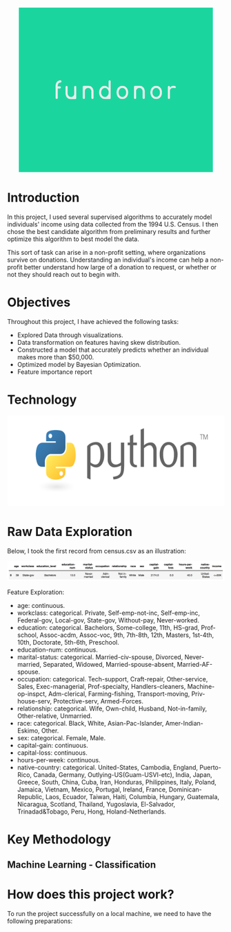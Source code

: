 
<p align="middle">
  <img width="450" height="380" src="https://github.com/tsenhungwu/Data-Science-Project/blob/master/Finding%20Donors/Images/fundonor.png" />
  
# Introduction
In this project, I used several supervised algorithms to accurately model individuals' income using data collected from the 1994 U.S. Census. I then chose the best candidate algorithm from preliminary results and further optimize this algorithm to best model the data. 

This sort of task can arise in a non-profit setting, where organizations survive on donations. Understanding an individual's income can help a non-profit better understand how large of a donation to request, or whether or not they should reach out to begin with.


# Objectives
Throughout this project, I have achieved the following tasks:

- Explored Data through visualizations.
- Data transformation on features having skew distribution.
- Constructed a model that accurately predicts whether an individual makes more than $50,000.
- Optimized model by Bayesian Optimization.
- Feature importance report


# Technology
<p align="middle">
  <img height="210" width="510" src="https://github.com/tsenhungwu/Data-Engineer-Project/blob/master/Isongs/Images/Python.png" />
</p>


# Raw Data Exploration

Below, I took the first record from census.csv as an illustration:

<img src="https://github.com/tsenhungwu/Data-Science-Project/blob/master/Finding%20Donors/Images/raw_data.png"/>  

Feature Exploration:
  - age: continuous.
  - workclass: categorical. Private, Self-emp-not-inc, Self-emp-inc, Federal-gov, Local-gov, State-gov, Without-pay, Never-worked.
  - education: categorical. Bachelors, Some-college, 11th, HS-grad, Prof-school, Assoc-acdm, Assoc-voc, 9th, 7th-8th, 12th, Masters, 1st-4th, 10th, Doctorate, 5th-6th, Preschool.
  - education-num: continuous.
  - marital-status: categorical. Married-civ-spouse, Divorced, Never-married, Separated, Widowed, Married-spouse-absent, Married-AF-spouse.
  - occupation: categorical. Tech-support, Craft-repair, Other-service, Sales, Exec-managerial, Prof-specialty, Handlers-cleaners, Machine-op-inspct, Adm-clerical, Farming-fishing, Transport-moving, Priv-house-serv, Protective-serv, Armed-Forces.
  - relationship: categorical. Wife, Own-child, Husband, Not-in-family, Other-relative, Unmarried.
  - race: categorical. Black, White, Asian-Pac-Islander, Amer-Indian-Eskimo, Other.
  - sex: categorical. Female, Male.
  - capital-gain: continuous.
  - capital-loss: continuous.
  - hours-per-week: continuous.
  - native-country: categorical. United-States, Cambodia, England, Puerto-Rico, Canada, Germany, Outlying-US(Guam-USVI-etc), India, Japan, Greece, South, China, Cuba, Iran, Honduras, Philippines, Italy, Poland, Jamaica, Vietnam, Mexico, Portugal, Ireland, France, Dominican-Republic, Laos, Ecuador, Taiwan, Haiti, Columbia, Hungary, Guatemala, Nicaragua, Scotland, Thailand, Yugoslavia, El-Salvador, Trinadad&Tobago, Peru, Hong, Holand-Netherlands.


# Key Methodology

## Machine Learning - Classification


# How does this project work?
To run the project successfully on a local machine, we need to have the following preparations:



